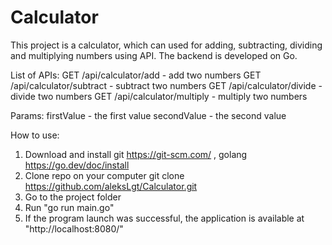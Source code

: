 # Calculator
This project is a calculator, which can used for adding, subtracting, dividing and multiplying numbers using API. The backend is developed on Go.

List of APIs:
GET /api/calculator/add - add two numbers
GET /api/calculator/subtract - subtract two numbers
GET /api/calculator/divide - divide two numbers
GET /api/calculator/multiply - multiply two numbers

Params:
firstValue - the first value
secondValue - the second value

How to use:
1. Download and install git https://git-scm.com/ , golang https://go.dev/doc/install
2. Clone repo on your computer git clone https://github.com/aleksLgt/Calculator.git
3. Go to the project folder
4. Run "go run main.go"
5. If the program launch was successful, the application is available at "http://localhost:8080/"

